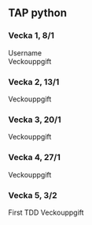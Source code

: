 ## TAP python

### Vecka 1, 8/1
Username  
Veckouppgift

### Vecka 2, 13/1
Veckouppgift

### Vecka 3, 20/1
Veckouppgift

### Vecka 4, 27/1
Veckouppgift

### Vecka 5, 3/2
First TDD
Veckouppgift

